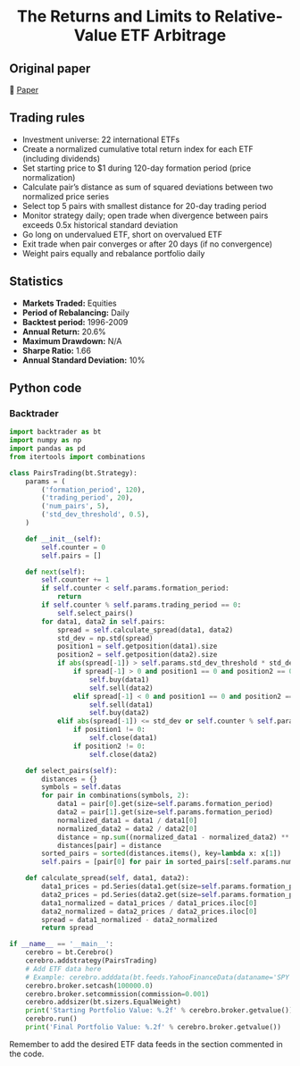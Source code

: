 <div align="center">
  <h1>The Returns and Limits to Relative-Value ETF Arbitrage</h1>
</div>

## Original paper

📕 [Paper](https://papers.ssrn.com/sol3/papers.cfm?abstract_id=2816849)

## Trading rules

- Investment universe: 22 international ETFs
- Create a normalized cumulative total return index for each ETF (including dividends)
- Set starting price to $1 during 120-day formation period (price normalization)
- Calculate pair’s distance as sum of squared deviations between two normalized price series
- Select top 5 pairs with smallest distance for 20-day trading period
- Monitor strategy daily; open trade when divergence between pairs exceeds 0.5x historical standard deviation
- Go long on undervalued ETF, short on overvalued ETF
- Exit trade when pair converges or after 20 days (if no convergence)
- Weight pairs equally and rebalance portfolio daily

## Statistics

- **Markets Traded:** Equities
- **Period of Rebalancing:** Daily
- **Backtest period:** 1996-2009
- **Annual Return:** 20.6%
- **Maximum Drawdown:** N/A
- **Sharpe Ratio:** 1.66
- **Annual Standard Deviation:** 10%

## Python code

### Backtrader

```python
import backtrader as bt
import numpy as np
import pandas as pd
from itertools import combinations

class PairsTrading(bt.Strategy):
    params = (
        ('formation_period', 120),
        ('trading_period', 20),
        ('num_pairs', 5),
        ('std_dev_threshold', 0.5),
    )

    def __init__(self):
        self.counter = 0
        self.pairs = []

    def next(self):
        self.counter += 1
        if self.counter < self.params.formation_period:
            return
        if self.counter % self.params.trading_period == 0:
            self.select_pairs()
        for data1, data2 in self.pairs:
            spread = self.calculate_spread(data1, data2)
            std_dev = np.std(spread)
            position1 = self.getposition(data1).size
            position2 = self.getposition(data2).size
            if abs(spread[-1]) > self.params.std_dev_threshold * std_dev:
                if spread[-1] > 0 and position1 == 0 and position2 == 0:
                    self.buy(data1)
                    self.sell(data2)
                elif spread[-1] < 0 and position1 == 0 and position2 == 0:
                    self.sell(data1)
                    self.buy(data2)
            elif abs(spread[-1]) <= std_dev or self.counter % self.params.trading_period == 0:
                if position1 != 0:
                    self.close(data1)
                if position2 != 0:
                    self.close(data2)

    def select_pairs(self):
        distances = {}
        symbols = self.datas
        for pair in combinations(symbols, 2):
            data1 = pair[0].get(size=self.params.formation_period)
            data2 = pair[1].get(size=self.params.formation_period)
            normalized_data1 = data1 / data1[0]
            normalized_data2 = data2 / data2[0]
            distance = np.sum((normalized_data1 - normalized_data2) ** 2)
            distances[pair] = distance
        sorted_pairs = sorted(distances.items(), key=lambda x: x[1])
        self.pairs = [pair[0] for pair in sorted_pairs[:self.params.num_pairs]]

    def calculate_spread(self, data1, data2):
        data1_prices = pd.Series(data1.get(size=self.params.formation_period))
        data2_prices = pd.Series(data2.get(size=self.params.formation_period))
        data1_normalized = data1_prices / data1_prices.iloc[0]
        data2_normalized = data2_prices / data2_prices.iloc[0]
        spread = data1_normalized - data2_normalized
        return spread

if __name__ == '__main__':
    cerebro = bt.Cerebro()
    cerebro.addstrategy(PairsTrading)
    # Add ETF data here
    # Example: cerebro.adddata(bt.feeds.YahooFinanceData(dataname='SPY', fromdate=start, todate=end))
    cerebro.broker.setcash(100000.0)
    cerebro.broker.setcommission(commission=0.001)
    cerebro.addsizer(bt.sizers.EqualWeight)
    print('Starting Portfolio Value: %.2f' % cerebro.broker.getvalue())
    cerebro.run()
    print('Final Portfolio Value: %.2f' % cerebro.broker.getvalue())
```

Remember to add the desired ETF data feeds in the section commented in the code.